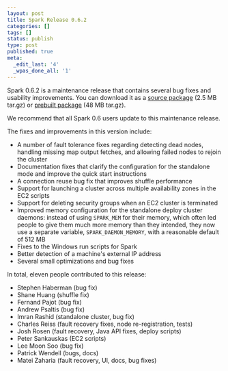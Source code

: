 ```yaml
---
layout: post
title: Spark Release 0.6.2
categories: []
tags: []
status: publish
type: post
published: true
meta:
  _edit_last: '4'
  _wpas_done_all: '1'
---
```

Spark 0.6.2 is a maintenance release that contains several bug fixes and usability improvements. You can download it as a <a href="http://spark-project.org/files/spark-0.6.2-sources.tgz">source package</a> (2.5 MB tar.gz) or <a href="http://spark-project.org/files/spark-0.6.2-prebuilt.tgz">prebuilt package</a> (48 MB tar.gz).

We recommend that all Spark 0.6 users update to this maintenance release.

The fixes and improvements in this version include:
<ul>
  <li>A number of fault tolerance fixes regarding detecting dead nodes, handling missing map output fetches, and allowing failed nodes to rejoin the cluster</li>
  <li>Documentation fixes that clarify the configuration for the standalone mode and improve the quick start instructions</li>
  <li>A connection reuse bug fix that improves shuffle performance</li>
  <li>Support for launching a cluster across multiple availability zones in the EC2 scripts</li>
  <li>Support for deleting security groups when an EC2 cluster is terminated</li>
  <li>Improved memory configuration for the standalone deploy cluster daemons: instead of using <code>SPARK_MEM</code> for their memory, which often led people to give them much more memory than they intended, they now use a separate variable, <code>SPARK_DAEMON_MEMORY</code>, with a reasonable default of 512 MB
  <li>Fixes to the Windows run scripts for Spark</li>
  <li>Better detection of a machine's external IP address</li>
  <li>Several small optimizations and bug fixes</li>
</ul>

In total, eleven people contributed to this release:
<ul>
  <li>Stephen Haberman (bug fix)</li>
  <li>Shane Huang (shuffle fix)</li>
  <li>Fernand Pajot (bug fix)</li>
  <li>Andrew Psaltis (bug fix)</li>
  <li>Imran Rashid (standalone cluster, bug fix)</li>
  <li>Charles Reiss (fault recovery fixes, node re-registration, tests)</li>
  <li>Josh Rosen (fault recovery, Java API fixes, deploy scripts)</li>
  <li>Peter Sankauskas (EC2 scripts)</li>
  <li>Lee Moon Soo (bug fix)</li>
  <li>Patrick Wendell (bugs, docs)</li>
  <li>Matei Zaharia (fault recovery, UI, docs, bug fixes)</li>
</ul>

